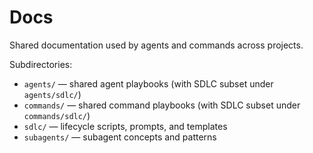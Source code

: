 # Docs

Shared documentation used by agents and commands across projects.

Subdirectories:

- `agents/` — shared agent playbooks (with SDLC subset under `agents/sdlc/`)
- `commands/` — shared command playbooks (with SDLC subset under `commands/sdlc/`)
- `sdlc/` — lifecycle scripts, prompts, and templates
- `subagents/` — subagent concepts and patterns
